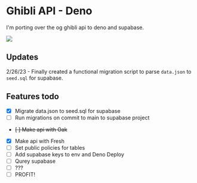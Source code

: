 # Ghibli API - Deno

I'm porting over the og ghibli api to deno and supabase.

![](https://media.giphy.com/media/ASy3PKVFnk7ZK/giphy.gif)

## Updates

2/26/23 - Finally created a functional migration script to parse `data.json` to `seed.sql` for supabase.

## Features todo

- [x] Migrate data.json to seed.sql for supabase
- [ ] Run migrations on commit to main to supabase project
- ~~[ ] Make api with Oak~~
- [x] Make api with Fresh
- [ ] Set public policies for tables
- [ ] Add supabase keys to env and Deno Deploy
- [ ] Qurey supabase
- [ ] ???
- [ ] PROFIT!
